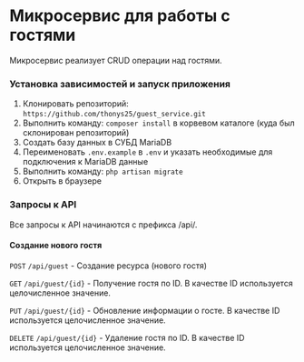 # Микросервис для работы с гостями
Микросервис реализует CRUD операции над гостями.

### Установка зависимостей и запуск приложения
1. Клонировать репозиторий: ```https://github.com/thonys25/guest_service.git```
2. Выполнить команду: ```composer install``` в корвевом каталоге (куда был склонирован репозиторий)
3. Создать базу данных в СУБД MariaDB
4. Переименовать ```.env.example``` в ```.env``` и указать необходимые для подключения к MariaDB данные
5. Выполнить команду: ```php artisan migrate```
6. Открыть в браузере

### Запросы к API
Все запросы к API начинаются с префикса /api/.

#### Создание нового гостя
```POST``` ```/api/guest``` - Создание ресурса (нового гостя)

```GET``` ```/api/guest/{id}``` - Получение гостя по ID. В качестве ID используется целочисленное значение.

```PUT``` ```/api/guest/{id}``` - Обновление информации о госте.  В качестве ID используется целочисленное значение.

```DELETE``` ```/api/guest/{id}``` - Удаление гостя по ID. В качестве ID используется целочисленное значение.
